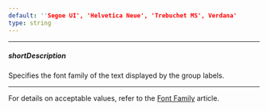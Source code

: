 ```yaml
---
default: ''Segoe UI', 'Helvetica Neue', 'Trebuchet MS', Verdana'
type: string
---
```

---
##### shortDescription
Specifies the font family of the text displayed by the group labels.

---
For details on acceptable values, refer to the [Font Family](https://www.w3.org/TR/CSS21/fonts.html#propdef-font-family) article.